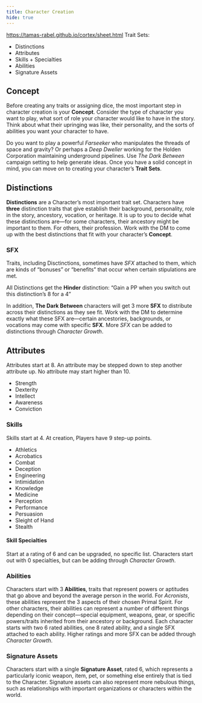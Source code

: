 ```yaml
---
title: Character Creation
hide: true
---
```


https://tamas-rabel.github.io/cortex/sheet.html
Trait Sets:
* Distinctions
* Attributes
* Skills + Specialties
* Abilities
* Signature Assets
## Concept
Before creating any traits or assigning dice, the most important step in character creation is your **Concept**. Consider the type of character you want to play, what sort of role your character would like to have in the story. Think about what their upringing was like, their personality, and the sorts of abilities you want your character to have. 

Do you want to play a powerful *Farseeker* who manipulates the threads of space and gravity? Or perhaps a *Deep Dweller* working for the Holden Corporation maintaining underground pipelines. Use *The Dark Between* campaign setting to help generate ideas. Once you have a solid concept in mind, you can move on to creating your character’s **Trait Sets**.

## Distinctions
**Distinctions** are a Character’s most important trait set. Characters have **three** distinction traits that give establish their background, personality, role in the story, ancestory, vocation, or heritage. It is up to you to decide what these distinctions are—for some characters, their ancestory might be important to them. For others, their profession. Work with the DM to come up with the best distinctions that fit with your character’s **Concept**.

### SFX
Traits, including Disctinctions, sometimes have *SFX* attached to them, which are kinds of “bonuses” or “benefits” that occur when certain stipulations are met.

All Distinctions get the **Hinder** distinction: “Gain a PP when you switch out this distinction’s 8 for a 4”

In addition, **The Dark Between** characters will get 3 more **SFX** to distribute across their distinctions as they see fit. Work with the DM to determine exactly what these SFX are—certain ancestories, backgrounds, or vocations may come with specific **SFX**. More *SFX* can be added to distinctions through *Character Growth*.

## Attributes
Attributes start at 8. An attribute may be stepped down to step another attribute up. No attribute may start higher than 10.
* Strength
* Dexterity
* Intellect
* Awareness
* Conviction

### Skills
Skills start at 4. At creation, Players have 9 step-up points.
* Athletics
* Acrobatics
* Combat
* Deception
* Engineering
* Intimidation
* Knowledge
* Medicine
* Perception
* Performance
* Persuasion
* Sleight of Hand
* Stealth

#### Skill Specialties
Start at a rating of 6 and can be upgraded, no specific list. Characters start out with 0 specialties, but can be adding through *Character Growth*.

### Abilities
Characters start with 3 **Abilities**, traits that represent powers or aptitudes that go above and beyond the average person in the world. For *Acronists*, these abilities represent the 3 aspects of their chosen Primal Spirit. For other characters, their abilities can represent a number of different things depending on their concept—special equipment, weapons, gear, or specific powers/traits inherited from their ancestory or background. Each character starts with two 6 rated abilities, one 8 rated ability, and a single SFX attached to each ability. Higher ratings and more SFX can be added through *Character Growth*.

### Signature Assets
Characters start with a single **Signature Asset**, rated 6, which represents a particularly iconic weapon, item, pet, or something else entirely that is tied to the Character. Signature assets can also represent more nebulous things, such as relationships with important organizations or characters within the world. 